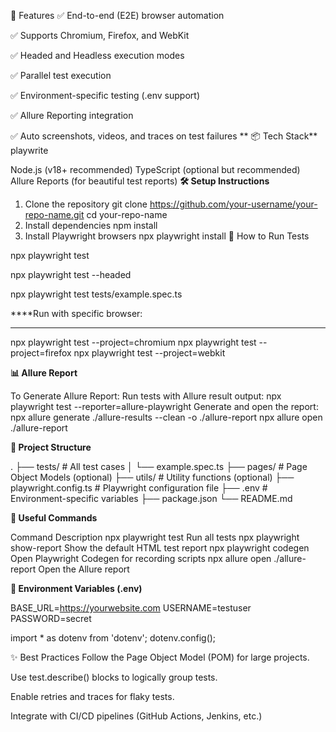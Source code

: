 🚀 Features
✅ End-to-end (E2E) browser automation

✅ Supports Chromium, Firefox, and WebKit

✅ Headed and Headless execution modes

✅ Parallel test execution

✅ Environment-specific testing (.env support)

✅ Allure Reporting integration

✅ Auto screenshots, videos, and traces on test failures
**
📦 Tech Stack**
playwrite 

Node.js (v18+ recommended)
TypeScript (optional but recommended)
Allure Reports (for beautiful test reports)
**🛠 Setup Instructions**
1. Clone the repository
git clone https://github.com/your-username/your-repo-name.git
cd your-repo-name
2. Install dependencies
npm install
3. Install Playwright browsers
npx playwright install
🧪 How to Run Tests

npx playwright test

npx playwright test --headed

npx playwright test tests/example.spec.ts

****Run with specific browser:
****
npx playwright test --project=chromium
npx playwright test --project=firefox
npx playwright test --project=webkit

**📊 Allure Report**


To Generate Allure Report:
Run tests with Allure result output:
npx playwright test --reporter=allure-playwright
Generate and open the report:
npx allure generate ./allure-results --clean -o ./allure-report
npx allure open ./allure-report

**📁 Project Structure**

.
├── tests/                  # All test cases
│   └── example.spec.ts
├── pages/                  # Page Object Models (optional)
├── utils/                  # Utility functions (optional)
├── playwright.config.ts    # Playwright configuration file
├── .env                    # Environment-specific variables
├── package.json
└── README.md

**🧹 Useful Commands**

Command	Description
npx playwright test	Run all tests
npx playwright show-report	Show the default HTML test report
npx playwright codegen	Open Playwright Codegen for recording scripts
npx allure open ./allure-report	Open the Allure report

**📜 Environment Variables (.env)**

BASE_URL=https://yourwebsite.com
USERNAME=testuser
PASSWORD=secret

import * as dotenv from 'dotenv';
dotenv.config();


✨ Best Practices
Follow the Page Object Model (POM) for large projects.

Use test.describe() blocks to logically group tests.

Enable retries and traces for flaky tests.

Integrate with CI/CD pipelines (GitHub Actions, Jenkins, etc.)


